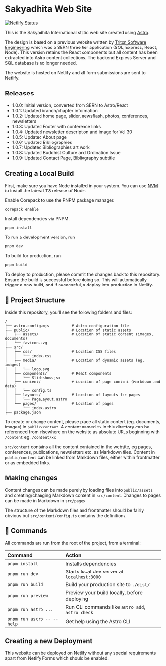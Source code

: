 # Sakyadhita Web Site

[![Netlify Status](https://api.netlify.com/api/v1/badges/33b02bdb-9658-4530-9b42-55a1957cb999/deploy-status)](https://app.netlify.com/sites/sakyadhita/deploys)

This is the Sakyadhita International static web site created using [Astro](https://astro.build).

The design is based on a previous website written by
[Triton Software Engineering](https://github.com/TritonSE/SI-Website-Revamp)
which was a SERN three tier application (SQL, Express, React, Node). This version
retains the React components but all content has been extracted into Astro
content collections. The backend Express Server and SQL database is no longer
needed.

The website is hosted on Netlify and all form submissions are sent to Netlify.

## Releases

* 1.0.0: Initial version, converted from SERN to Astro/React
* 1.0.1: Updated branch/chapter information
* 1.0.2: Updated home page, slider, newsflash, photos, conferences, newsletters
* 1.0.3: Updated Footer with conference links
* 1.0.4: Updated newsletter description and image for Vol 30
* 1.0.5: Updated About page
* 1.0.6: Updated Bibliographies
* 1.0.7: Updated Bibliographies art work
* 1.0.8: Updated Buddhist Culture and Ordination Issue
* 1.0.9: Updated Contact Page, Bibliography subtitle

## Creating a Local Build

First, make sure you have Node installed in your system. You can use
[NVM](https://nvm.sh) to install the latest LTS release of Node.

Enable Corepack to use the PNPM package manager.

```sh
corepack enable
```

Install dependencies via PNPM.

```sh
pnpm install
```

To run a development version, run

```sh
pnpm dev
```

To build for production, run

```sh
pnpm build
```

To deploy to production, please commit the changes back to this repository.
Ensure the build is successful before doing so. This will automatically trigger
a new build, and if successful, a deploy into production in Netlify.

## 🚀 Project Structure

Inside this repository, you'll see the following folders and files:

```text
/
├── astro.config.mjs          # Astro configuration file 
├── public/                   # Location of static assets
│   ├── assets/               # Location of static content (images, documents)
│   └── favicon.svg
├── src/
│   ├── css/                  # Location CSS files
│   │   └── index.css
│   ├── media/                # Location of dynamic assets (eg. images)
│   │   └── logo.svg
│   ├── components/           # React components
│   │   └── Slideshow.jsx
│   ├── content/              # Location of page content (Markdown and data)
│   │   └── config.ts
│   ├── layouts/              # Location of layouts for pages
│   │   └── PageLayout.astro
│   └── pages/                # Location of pages
│       └── index.astro
├── package.json
```

To create or change content, please place all static content (eg. documents,
images) in `public/content`. A content named `xx` in this directory can be
referenced from elsewhere on the website as absolute URLs beginning
with `/content` eg. `/content/xx`

`src/content` contains all the content contained in the website, eg pages,
conferences, publications, newsletters etc. as Markdown files. Content in
`public/content` can be linked from Markdown files, either within frontmatter or
as embedded links.

## Making changes

Content changes can be made purely by loading files into `public/assets` and
creating/changing Markdown content in `src/content`. Changes to pages can be
made in Markdown in `src/pages`

The structure of the Markdown files and frontmatter should be fairly obvious
but `src/content/config.ts` contains the definitions.

## 🧞 Commands

All commands are run from the root of the project, from a terminal:

| Command                   | Action                                           |
| :------------------------ | :----------------------------------------------- |
| `pnpm install`             | Installs dependencies                            |
| `pnpm run dev`             | Starts local dev server at `localhost:3000`      |
| `pnpm run build`           | Build your production site to `./dist/`          |
| `pnpm run preview`         | Preview your build locally, before deploying     |
| `pnpm run astro ...`       | Run CLI commands like `astro add`, `astro check` |
| `pnpm run astro -- --help` | Get help using the Astro CLI                     |

## Creating a new Deployment

This website can be deployed on Netlify without any special requirements apart
from Netlify Forms which should be enabled.
